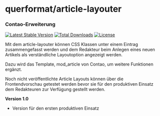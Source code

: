 # querformat/article-layouter
### Contao-Erweiterung
[![Latest Stable Version](https://poser.pugx.org/querformat/article-layouter/v/stable)](https://packagist.org/packages/querformat/article-layouter)
[![Total Downloads](https://poser.pugx.org/querformat/article-layouter/downloads)](https://packagist.org/packages/querformat/article-layouter)
[![License](https://poser.pugx.org/querformat/article-layouter/license)](https://packagist.org/packages/querformat/article-layouter)

Mit dem article-layouter können CSS Klassen unter einem Eintrag zusammengefasst werden und dem Redakteur beim Anlegen eines neuen Artikels als verständliche Layoutoption angezeigt werden.

Dazu wird das Template, mod_article von Contao, um weitere Funktionen ergänzt.

Noch nicht veröffentlichte Article Layouts können über die Frontendvorschau getestet werden bevor sie für den produktiven Einsatz dem Redakteuren zur Verfügung gestellt werden.

**Version 1.0**
- Version für den ersten produktiven Einsatz

